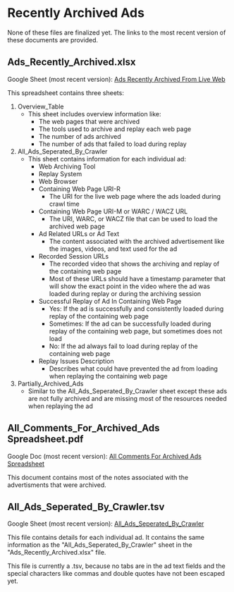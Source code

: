 # Recently Archived Ads
None of these files are finalized yet. The links to the most recent version of these documents are provided.

## Ads_Recently_Archived.xlsx
Google Sheet (most recent version): [Ads Recently Archived From Live Web](https://docs.google.com/spreadsheets/d/1wkU4JNaZ7u7F5AWyRMEqXKTZ7CeSmM6BfBSpP0XFZzE/edit?usp=sharing)

This spreadsheet contains three sheets:
1. Overview_Table
    - This sheet includes overview information like:
        -  The web pages that were archived
        -  The tools used to archive and replay each web page
        -  The number of ads archived
        -  The number of ads that failed to load during replay
3. All_Ads_Seperated_By_Crawler
    - This sheet contains information for each individual ad:
        - Web Archiving Tool
        - Replay System	
        - Web Browser	
        - Containing Web Page URI-R
            - The URI for the live web page where the ads loaded during crawl time
        - Containing Web Page URI-M or WARC / WACZ URL
            - The URI, WARC, or WACZ file that can be used to load the archived web page
        - Ad Related URLs or Ad Text
            - The content associated with the archived advertisement like the images, videos, and text used for the ad
        - Recorded Session URLs
            - The recorded video that shows the archiving and replay of the containing web page
            - Most of these URLs should have a timestamp parameter that will show the exact point in the video where the ad was loaded during replay or during the archiving session
        - Successful Replay of Ad In Containing Web Page
            - Yes: If the ad is successfully and consistently loaded during replay of the containing web page
            - Sometimes: If the ad can be successfully loaded during replay of the containing web page, but sometimes does not load
            - No: If the ad always fail to load during replay of the containing web page
        - Replay Issues Description
            - Describes what could have prevented the ad from loading when replaying the containing web page
5. Partially_Archived_Ads
    - Similar to the All_Ads_Seperated_By_Crawler sheet except these ads are not fully archived and are missing most of the resources needed when replaying the ad

## All_Comments_For_Archived_Ads Spreadsheet.pdf
Google Doc (most recent version): [All Comments For Archived Ads Spreadsheet](https://docs.google.com/document/d/1Vze0k3HUmhStlhbuL36ZTI34g6OngM1Ffog_PioM83g/edit?usp=sharing)

This document contains most of the notes associated with the advertisments that were archived.

## All_Ads_Seperated_By_Crawler.tsv
Google Sheet (most recent version): [All_Ads_Seperated_By_Crawler](https://docs.google.com/spreadsheets/d/1wkU4JNaZ7u7F5AWyRMEqXKTZ7CeSmM6BfBSpP0XFZzE/edit#gid=421299840)

This file contains details for each individual ad. It contains the same information as the "All_Ads_Seperated_By_Crawler" sheet in the "Ads_Recently_Archived.xlsx" file.

This file is currently a .tsv, because no tabs are in the ad text fields and the special characters like commas and double quotes have not been escaped yet.
